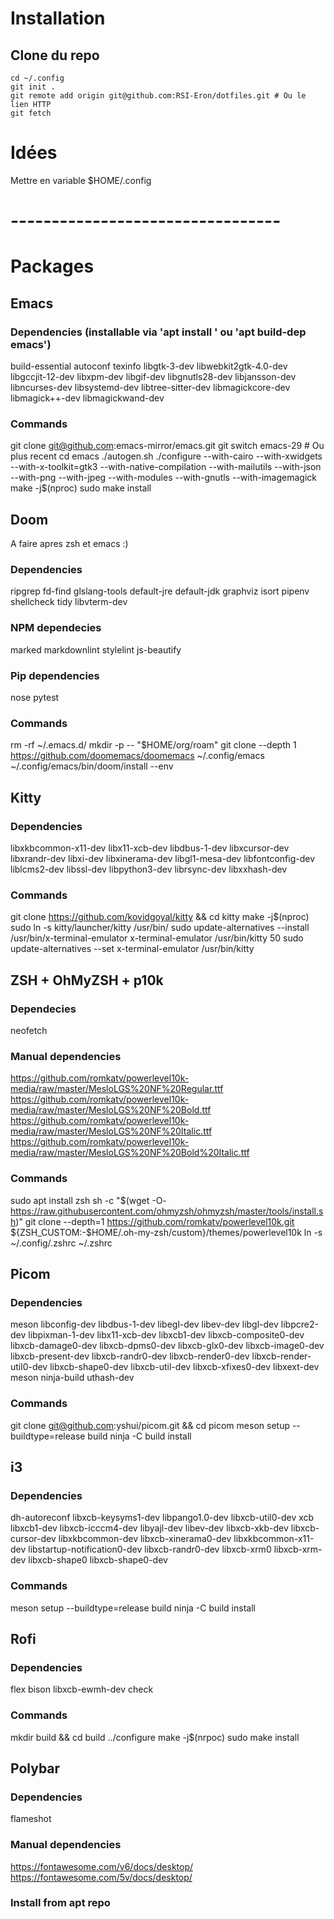 # Installation

## Clone du repo
```
cd ~/.config
git init .
git remote add origin git@github.com:RSI-Eron/dotfiles.git # Ou le lien HTTP
git fetch
```


# Idées
Mettre en variable $HOME/.config


# ---------------------------------

# Packages

## Emacs

### Dependencies (installable via 'apt install <name>' ou 'apt build-dep emacs')
build-essential
autoconf
texinfo
libgtk-3-dev
libwebkit2gtk-4.0-dev
libgccjit-12-dev
libxpm-dev
libgif-dev
libgnutls28-dev
libjansson-dev
libncurses-dev
libsystemd-dev
libtree-sitter-dev
libmagickcore-dev
libmagick++-dev
libmagickwand-dev

### Commands

git clone git@github.com:emacs-mirror/emacs.git
git switch emacs-29 # Ou plus recent
cd emacs
./autogen.sh
./configure --with-cairo --with-xwidgets --with-x-toolkit=gtk3 --with-native-compilation --with-mailutils  --with-json --with-png --with-jpeg --with-modules --with-gnutls --with-imagemagick
make -j$(nproc)
sudo make install




## Doom

A faire apres zsh et emacs :)


### Dependencies
ripgrep
fd-find
glslang-tools
default-jre
default-jdk
graphviz
isort
pipenv
shellcheck
tidy
libvterm-dev


### NPM dependecies
marked
markdownlint
stylelint
js-beautify

### Pip dependencies
nose
pytest

### Commands
rm -rf ~/.emacs.d/
mkdir -p -- "$HOME/org/roam"
git clone --depth 1 https://github.com/doomemacs/doomemacs ~/.config/emacs
~/.config/emacs/bin/doom/install --env




## Kitty

### Dependencies
libxkbcommon-x11-dev
libx11-xcb-dev
libdbus-1-dev
libxcursor-dev
libxrandr-dev
libxi-dev
libxinerama-dev
libgl1-mesa-dev
libfontconfig-dev
liblcms2-dev
libssl-dev
libpython3-dev
librsync-dev
libxxhash-dev



### Commands
git clone https://github.com/kovidgoyal/kitty && cd kitty
make -j$(nproc)
sudo ln -s kitty/launcher/kitty /usr/bin/
sudo update-alternatives --install /usr/bin/x-terminal-emulator x-terminal-emulator /usr/bin/kitty 50
sudo update-alternatives --set x-terminal-emulator /usr/bin/kitty


## ZSH + OhMyZSH + p10k

### Dependecies
neofetch

### Manual dependencies
https://github.com/romkatv/powerlevel10k-media/raw/master/MesloLGS%20NF%20Regular.ttf
https://github.com/romkatv/powerlevel10k-media/raw/master/MesloLGS%20NF%20Bold.ttf
https://github.com/romkatv/powerlevel10k-media/raw/master/MesloLGS%20NF%20Italic.ttf
https://github.com/romkatv/powerlevel10k-media/raw/master/MesloLGS%20NF%20Bold%20Italic.ttf

### Commands
sudo apt install zsh
sh -c "$(wget -O- https://raw.githubusercontent.com/ohmyzsh/ohmyzsh/master/tools/install.sh)"
git clone --depth=1 https://github.com/romkatv/powerlevel10k.git ${ZSH_CUSTOM:-$HOME/.oh-my-zsh/custom}/themes/powerlevel10k
ln -s ~/.config/.zshrc ~/.zshrc



## Picom

### Dependencies
meson
libconfig-dev libdbus-1-dev libegl-dev libev-dev libgl-dev libpcre2-dev libpixman-1-dev libx11-xcb-dev libxcb1-dev libxcb-composite0-dev libxcb-damage0-dev libxcb-dpms0-dev libxcb-glx0-dev libxcb-image0-dev libxcb-present-dev libxcb-randr0-dev libxcb-render0-dev libxcb-render-util0-dev libxcb-shape0-dev libxcb-util-dev libxcb-xfixes0-dev libxext-dev meson ninja-build uthash-dev

### Commands
git clone git@github.com:yshui/picom.git  && cd picom
meson setup --buildtype=release build
ninja -C build install


## i3

### Dependencies
dh-autoreconf libxcb-keysyms1-dev libpango1.0-dev libxcb-util0-dev xcb libxcb1-dev libxcb-icccm4-dev libyajl-dev libev-dev libxcb-xkb-dev libxcb-cursor-dev libxkbcommon-dev libxcb-xinerama0-dev libxkbcommon-x11-dev libstartup-notification0-dev libxcb-randr0-dev libxcb-xrm0 libxcb-xrm-dev libxcb-shape0 libxcb-shape0-dev

### Commands
meson setup --buildtype=release build
ninja -C build install



## Rofi

### Dependencies
flex
bison
libxcb-ewmh-dev
check

### Commands
mkdir build && cd build
../configure
make -j$(nrpoc)
sudo make install


## Polybar

### Dependencies
flameshot

### Manual dependencies
https://fontawesome.com/v6/docs/desktop/
https://fontawesome.com/5v/docs/desktop/

### Install from apt repo
